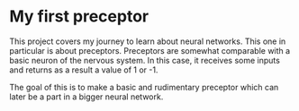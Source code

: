 # My first preceptor
This project covers my journey to learn about neural networks. This one in particular is about preceptors. Preceptors are 
somewhat comparable with a basic neuron of the nervous system. In this case, it receives some inputs and returns as a result 
a value of 1 or -1.

The goal of this is to make a basic and rudimentary preceptor which can later be a part in a bigger neural network. 